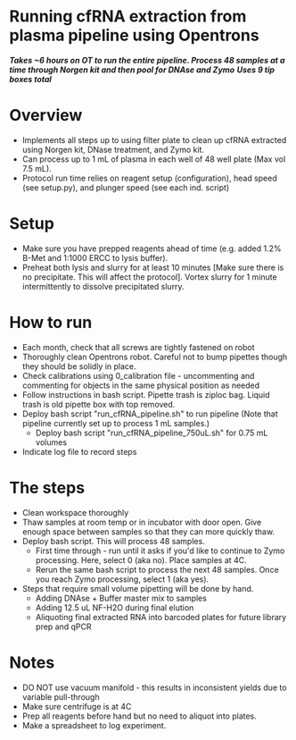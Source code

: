 # Running cfRNA extraction from plasma pipeline using Opentrons
***Takes ~6 hours on OT to run the entire pipeline. Process 48 samples at a time through Norgen kit and then pool for DNAse and Zymo***
***Uses 9 tip boxes total***

# Overview
* Implements all steps up to using filter plate to clean up cfRNA extracted using Norgen kit, DNase treatment, and Zymo kit. 
* Can process up to 1 mL of plasma in each well of 48 well plate (Max vol 7.5 mL).
* Protocol run time relies on reagent setup (configuration), head speed (see setup.py), and plunger speed (see each ind. script)

# Setup
* Make sure you have prepped reagents ahead of time (e.g. added 1.2% B-Met and 1:1000 ERCC to lysis buffer).
* Preheat both lysis and slurry for at least 10 minutes [Make sure there is no precipitate. This will affect the protocol]. Vortex slurry for 1 minute intermittently to dissolve precipitated slurry.

# How to run
* Each month, check that all screws are tightly fastened on robot
* Thoroughly clean Opentrons robot. Careful not to bump pipettes though they should be solidly in place.
* Check calibrations using 0_calibration file - uncommenting and commenting for objects in the same physical position as needed
* Follow instructions in bash script. Pipette trash is ziploc bag. Liquid trash is old pipette box with top removed.
* Deploy bash script "run_cfRNA_pipeline.sh" to run pipeline (Note that pipeline currently set up to process 1 mL samples.)
	* Deploy bash script "run_cfRNA_pipeline_750uL.sh" for 0.75 mL volumes
* Indicate log file to record steps

# The steps
* Clean workspace thoroughly
* Thaw samples at room temp or in incubator with door open. Give enough space between samples so that they can more quickly thaw.
* Deploy bash script. This will process 48 samples.
	* First time through - run until it asks if you'd like to continue to Zymo processing. Here, select 0 (aka no). Place samples at 4C.
	* Rerun the same bash script to process the next 48 samples. Once you reach Zymo processing, select 1 (aka yes).
* Steps that require small volume pipetting will be done by hand.
	* Adding DNAse + Buffer master mix to samples
	* Adding 12.5 uL NF-H2O during final elution
	* Aliquoting final extracted RNA into barcoded plates for future library prep and qPCR

# Notes
* DO NOT use vacuum manifold - this results in inconsistent yields due to variable pull-through
* Make sure centrifuge is at 4C
* Prep all reagents before hand but no need to aliquot into plates.
* Make a spreadsheet to log experiment.
